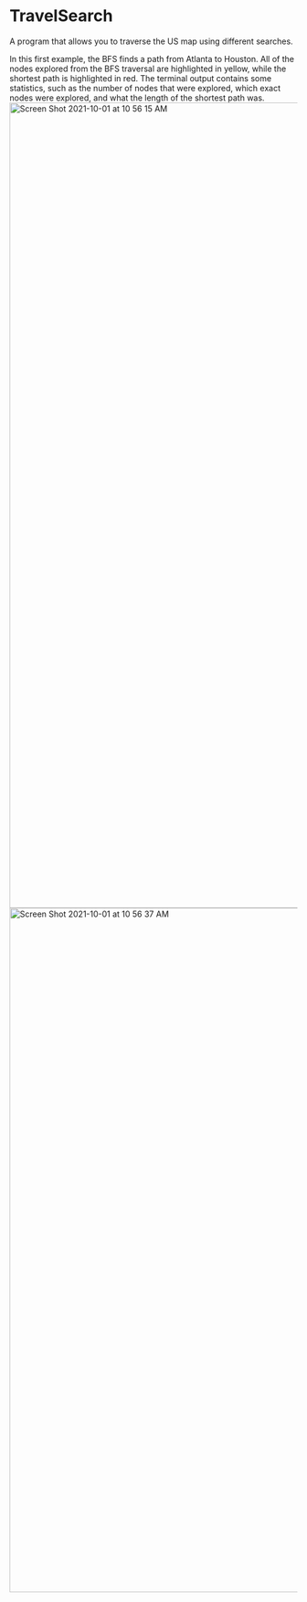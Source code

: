 # TravelSearch
A program that allows you to traverse the US map using different searches.

In this first example, the BFS finds a path from Atlanta to Houston. All of the nodes explored from the BFS traversal are highlighted in yellow, while the shortest path is highlighted in red. The terminal output contains some statistics, such as the number of nodes that were explored, which exact nodes were explored, and what the length of the shortest path was.
<img width="1410" alt="Screen Shot 2021-10-01 at 10 56 15 AM" src="https://user-images.githubusercontent.com/90159296/135641962-fa1eeb4a-14c7-40ea-8eb3-313caeaad158.png">
<img width="1198" alt="Screen Shot 2021-10-01 at 10 56 37 AM" src="https://user-images.githubusercontent.com/90159296/135641964-9294b44b-13ff-4f68-a20d-b43ef9aa6394.png">
